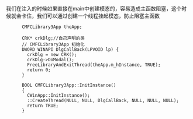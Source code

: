 我们在注入的时候如果直接在main中创建模态的，容易造成主函数阻塞，这个时候就会卡住，我们可以通过创建一个线程挂起模态，防止阻塞主函数

          CMFCLibrary3App theApp;

          CRK* crkDlg;//自己声明的类
          // CMFCLibrary3App 初始化
          DWORD WINAPI DlgCallBack(LPVOID lp) {
            crkDlg = new CRK();
            crkDlg->DoModal();
            FreeLibraryAndExitThread(theApp.m_hInstance, TRUE);
            return 0;
          }

          BOOL CMFCLibrary3App::InitInstance()
          {
            CWinApp::InitInstance();
            ::CreateThread(NULL, NULL, DlgCallBack, NULL, NULL, NULL);
            return TRUE;
          }

